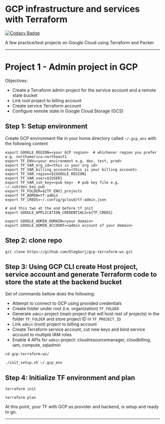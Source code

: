 
# GCP infrastructure and services with Terraform

[![Codacy Badge](https://api.codacy.com/project/badge/Grade/4b6ede56298049ec87e5c0556304aec9)](https://app.codacy.com/app/oleggorj/gcp-terraform-ws?utm_source=github.com&utm_medium=referral&utm_content=OlegGorj/gcp-terraform-ws&utm_campaign=badger)

A few practice/test projects on Google Cloud using Terraform and Packer

---

# Project 1 - Admin project in GCP

Objectives:

- Create a Terraform admin project for the service account and a remote state bucket
- Link root project to billing account
- Create service Terraform account
- Configure remote state in Google Cloud Storage (GCS)

## Step 1: Setup environment


Create GCP environment file in your home directory called `~/.gcp_env` with the following content

```
export GOOGLE_REGION=<your GCP region>  # whichever region you prefer e.g. northamerica-northeast1
export TF_ENV=<your environment e.g. dev, test, prod>
export TF_VAR_org_id=<this is your org id>
export TF_VAR_billing_account=<this is your billing account>
export TF_VAR_region=${GOOGLE_REGION}
export TF_VAR_user=${USER}
export TF_VAR_ssh_key=<pub key>  # pub key file e.g. ~/.ssh/dev_key.pub
export TF_FOLDER=${TF_ENV}_projects
export TF_ADMIN=tf-admin
export TF_CREDS=~/.config/gcloud/tf-admin.json

# and this two at the end before tf init
export GOOGLE_APPLICATION_CREDENTIALS=${TF_CREDS}

export GOOGLE_ADMIN_DOMAIN=<your domain>
export GOOGLE_ADMIN_ACCOUNT=<admin account of your domain>

```

## Step 2: clone repo

```
git clone https://github.com/OlegGorj/gcp-terraform-ws.git
```

## Step 3: Using GCP CLI create Host project, service account and generate Terraform code to store the state at the backend bucket

Set of commands bellow does the following:

- Attempt to connect to GCP using provided credentials
- Create folder under root (i.e. organization) `TF_FOLDER`
- Generate `admin` project (main project that will host rest of projects) in the folder `TF_FOLDER` and store project ID in `TF_PROJECT_ID`
- Link `admin` (root) project to billing account
- Create Terraform service account, cut new keys and bind service account to multiple IAM roles
- Enable 4 APIs for `admin` project: cloudresourcemanager, cloudbilling, iam, compute, sqladmin


```
cd gcp-terraform-ws/

./init_setup.sh ~/.gcp_env
```

## Step 4: Initialize TF environment and plan

```
terraform init

terraform plan
```

At this point, your TF with GCP as provider and backend, is setup and ready to go.

---
